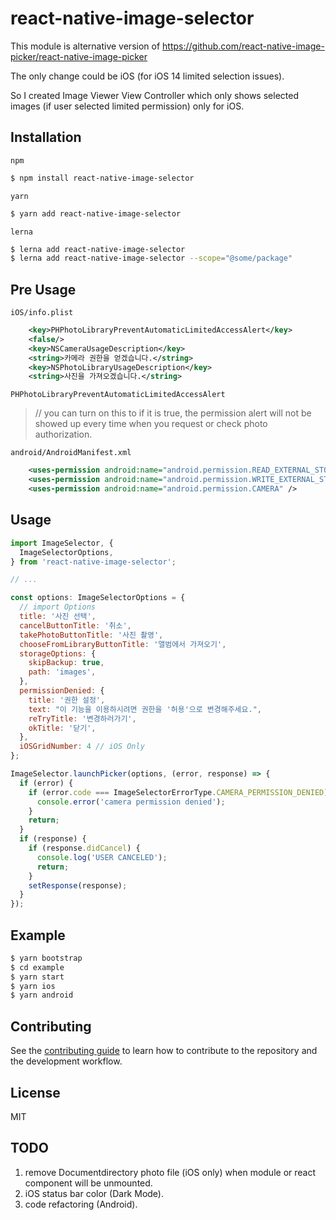 # react-native-image-selector

This module is alternative version of https://github.com/react-native-image-picker/react-native-image-picker

The only change could be iOS (for iOS 14 limited selection issues).

So I created Image Viewer View Controller which only shows selected images (if user selected limited permission) only for iOS.

## Installation

`npm`

```sh
$ npm install react-native-image-selector
```

`yarn`

```sh
$ yarn add react-native-image-selector
```

`lerna`

```sh
$ lerna add react-native-image-selector
$ lerna add react-native-image-selector --scope="@some/package"
```

## Pre Usage

`iOS/info.plist`

```xml
    <key>PHPhotoLibraryPreventAutomaticLimitedAccessAlert</key>
    <false/>
    <key>NSCameraUsageDescription</key>
    <string>카메라 권한을 얻겠습니다.</string>
    <key>NSPhotoLibraryUsageDescription</key>
    <string>사진을 가져오겠습니다.</string>
```

`PHPhotoLibraryPreventAutomaticLimitedAccessAlert`

> // you can turn on this to <true /> if it is true, the permission alert will not be showed up every time when you request or check photo authorization.

`android/AndroidManifest.xml`

```xml
    <uses-permission android:name="android.permission.READ_EXTERNAL_STORAGE" />
    <uses-permission android:name="android.permission.WRITE_EXTERNAL_STORAGE" />
    <uses-permission android:name="android.permission.CAMERA" />
```

## Usage

```js
import ImageSelector, {
  ImageSelectorOptions,
} from 'react-native-image-selector';

// ...

const options: ImageSelectorOptions = {
  // import Options
  title: '사진 선택',
  cancelButtonTitle: '취소',
  takePhotoButtonTitle: '사진 촬영',
  chooseFromLibraryButtonTitle: '앨범에서 가져오기',
  storageOptions: {
    skipBackup: true,
    path: 'images',
  },
  permissionDenied: {
    title: '권한 설정',
    text: "이 기능을 이용하시려면 권한을 '허용'으로 변경해주세요.",
    reTryTitle: '변경하러가기',
    okTitle: '닫기',
  },
  iOSGridNumber: 4 // iOS Only
};

ImageSelector.launchPicker(options, (error, response) => {
  if (error) {
    if (error.code === ImageSelectorErrorType.CAMERA_PERMISSION_DENIED) {
      console.error('camera permission denied');
    }
    return;
  }
  if (response) {
    if (response.didCancel) {
      console.log('USER CANCELED');
      return;
    }
    setResponse(response);
  }
});
```

## Example

```sh
$ yarn bootstrap
$ cd example
$ yarn start
$ yarn ios
$ yarn android
```

## Contributing

See the [contributing guide](CONTRIBUTING.md) to learn how to contribute to the repository and the development workflow.

## License

MIT

## TODO

1. remove Documentdirectory photo file (iOS only) when module or react component will be unmounted.
2. iOS status bar color (Dark Mode).
3. code refactoring (Android).
